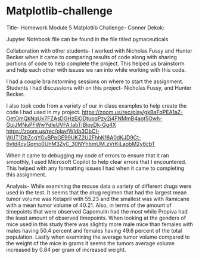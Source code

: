 # Matplotlib-challenge
Title- Homework Module 5 Matplotlib Challenge- Conner Dekok:

Jupyter Notebook file can be found in the file titled pymaceuticals 

 Collaboration with other students- I worked with Nicholas Fussy and Hunter Becker when it came to comparing results of code along with sharing portions of code to help complete the project. This helped us brainstorm and help each other with issues we ran into while working with this code. 

I had a couple brainstorming sessions on where to start the assignment.   
Students I had discussions with on this project- Nicholas Fussy, and Hunter Becker. 

I also took code from a variety of our in class examples to help create the code I had used in my project. 
https://zoom.us/rec/play/gkBaFqPEA1aZ-OetOmQkNqUk7FZAsDGHzEjODtupqPzy2j4FNMmB4aot5Owh-GujJMNuPFWwYdIeUVFA.labTjBlpyDk-Gg4X
https://zoom.us/rec/play/WIdb3ObCI-WUT1DbZcgYGvBPpGE99UKZ2U2FhhK18A0dKJD9Ct-6ytd4cyGqmo0UhM3ZyC_30NYhbmUM.zVrKiLaobM2y6cbT


When it came to debugging my code of errors to ensure that it ran smoothly, I used Microsoft Copilot to help clear errors that I encountered.  This helped with any formatting issues I had when it came to completing this assignment.  


Analysis- While examining the mouse data a variety of different drugs were used in the test.  It seems that the drug regimen that had the largest mean tumor volume was Ketapril with 55.23 and the smallest was with Ramicane with a mean tumor volume of 40.21.  Also, in terms of the amount of timepoints that were observed Capomulin had the most while Propiva had the least amount of observed timepoints.  When looking at the genders of mice used in this study there was slightly more male mice than females with males having 50.4 percent and females having 49.6 percent of the total population.  Lastly when examining the average tumor volume compared to the weight of the mice in grams it seems the tumors average volume increased by 0.84 per gram of increased weight.  